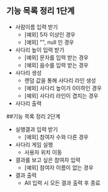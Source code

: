 ## 기능 목록 정리 1단계
* 사람이름 입력 받기
    * [예외] 5자 이상인 경우
    * [예외] "", null 인 경우
* 사다리 높이 입력 받기
    * [예외] 문자를 입력 받는 경우
    * [예외] 음수를 입력 받는 경우
* 사다리 생성
    * 랜덤 값을 통해 사다리 라인 생성
    * [예외] 사다리 높이가 0이하인 경우
    * [예외] 사다리 라인이 겹치는 경우
* 사다리 출력

##기능 목록 정리 2단계
* 실행결과 입력 받기
    * [예외] 참여자 수와 다른 경우
* 사다리 게임 실행
    * 사용자 위치 이동
* 결과를 보고 싶은 참여자 입력
    * [예외] 참여자 이름이 없는 경우
* 결과 출력
    * All 입력 시 모든 결과 출력 후 종료